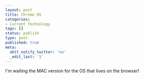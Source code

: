```yaml
---
layout: post
title: Chrome OS
categories:
- Current Technology
tags: []
status: publish
type: post
published: true
meta:
  aktt_notify_twitter: 'no'
  _edit_last: '1'
---
```

I'm waiting the MAC version for the OS that lives on the browser!

